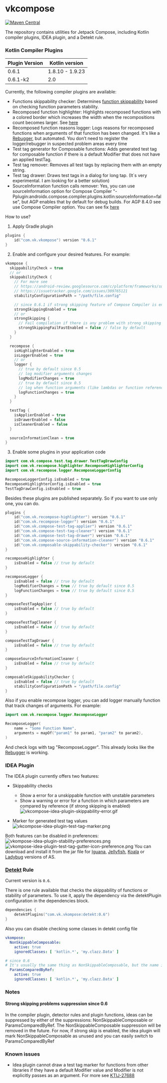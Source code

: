 # vkcompose

[![Maven Central](https://img.shields.io/maven-central/v/com.vk.vkompose/com.vk.vkompose.gradle.plugin)](https://central.sonatype.com/search?q=vkompose)

The repository contains utilities for Jetpack Compose, including Kotlin compiler plugins, IDEA plugin, and a Detekt rule.

### Kotlin Compiler Plugins

| Plugin Version | Kotlin version  |
|----------------|-----------------|
| 0.6.1          | 1.8.10 - 1.9.23 | 
| 0.6.1-k2       | 2.0             |

Currently, the following compiler plugins are available:
- Functions skippability checker: Determines [function skippability](https://github.com/androidx/androidx/blob/androidx-main/compose/compiler/design/compiler-metrics.md#functions-that-are-restartable-but-not-skippable) based on checking function parameters stability.
- Recomposed function highlighter: Highlights recomposed functions with a colored border which increases the width when the recompositions count becomes larger. See [here](https://android-developers.googleblog.com/2022/03/play-time-with-jetpack-compose.html)
- Recomposed function reasons logger: Logs reasons for recomposed functions when arguments of that function has been changed. It's like a [Rebugger](https://github.com/theapache64/rebugger), but automated. You don’t need to register the logger/rebugger in suspected problem areas every time
- Test tag generator for Composable functions: Adds generated test tag for composable function if there is a default Modifier that does not have an applied testTag.
- Test tag remover: Removes all test tags by replacing them with an empty string.
- Test tag drawer: Draws test tags in a dialog for long tap. (It`s very experimental. I am looking for a better solution)
- SourceInformation function calls remover: Yes, you can use sourceInformation option for Compose Compiler "-Pplugin:androidx.compose.compiler.plugins.kotlin:sourceInformation=false", but AGP enables that by default for debug builds. For AGP 8.4.0 see use Compose Compiler option. You can see fix [here](https://issuetracker.google.com/issues/318384658)

How to use?
1. Apply Gradle plugin
```kotlin
plugins {
    id("com.vk.vkompose") version "0.6.1"
}
```

2. Enable and configure your desired features. For example:
```kotlin
vkompose {
  skippabilityCheck = true
  // or
  skippabilityCheck {
    // For more see
    // https://android-review.googlesource.com/c/platform/frameworks/support/+/2668595
    // https://issuetracker.google.com/issues/309765121 
    stabilityConfigurationPath = "/path/file.config"

    // since 0.6.1 if strong skipping feature of Compose Compiler is enabled
    strongSkippingEnabled = true
    // or
    strongSkipping {
      // Fail compilation if there is any problem with strong skipping mode
      strongSkippingFailFastEnabled = false // false by default
    }
  }

  recompose {
    isHighlighterEnabled = true
    isLoggerEnabled = true
    // or
    logger {
      // true by default since 0.5
      // log modifier arguments changes
      logModifierChanges = true
      // true by default since 0.5
      // log when function arguments (like lambdas or function references) of composable function are changed
      logFunctionChanges = true
    }
  }

  testTag {
    isApplierEnabled = true
    isDrawerEnabled = false
    isCleanerEnabled = false
  }

  sourceInformationClean = true
}
```
3. Enable some plugins in your application code
```kotlin
import com.vk.compose.test.tag.drawer.TestTagDrawConfig
import com.vk.recompose.highlighter.RecomposeHighlighterConfig
import com.vk.recompose.logger.RecomposeLoggerConfig

RecomposeLoggerConfig.isEnabled = true
RecomposeHighlighterConfig.isEnabled = true
TestTagDrawConfig.isEnabled = true
```

Besides these plugins are published separately. So if you want to use only one, you can do.
```kotlin
plugins {
    id("com.vk.recompose-highlighter") version "0.6.1"
    id("com.vk.recompose-logger") version "0.6.1"
    id("com.vk.compose-test-tag-applier") version "0.6.1"
    id("com.vk.compose-test-tag-cleaner") version "0.6.1"
    id("com.vk.compose-test-tag-drawer") version "0.6.1"
    id("com.vk.compose-source-information-cleaner") version "0.6.1"
    id("com.vk.composable-skippability-checker") version "0.6.1"
}

recomposeHighlighter {
    isEnabled = false // true by default
}

recomposeLogger {
    isEnabled = false // true by default
    logModifierChanges = true // true by default since 0.5
    logFunctionChanges = true // true by default since 0.5
}

composeTestTagApplier {
    isEnabled = false // true by default
}

composeTestTagCleaner {
    isEnabled = false // true by default
}

composeTestTagDrawer {
    isEnabled = false // true by default
}

composeSourceInformationCleaner {
    isEnabled = false // true by default
}

composableSkippabilityChecker {
    isEnabled = false // true by default
    stabilityConfigurationPath = "/path/file.config"
}
```

Also if you enable recompose logger, you can add logger manually function that track changes of arguments. For example:
```kotlin
import com.vk.recompose.logger.RecomposeLogger

RecomposeLogger(
    name = "Some Function Name",
    arguments = mapOf("param1" to param1, "param2" to param2),
)
```
And check logs with tag "RecomposeLogger". This already looks like the [Rebugger](https://github.com/theapache64/rebugger) is working.

### IDEA Plugin
The IDEA plugin currently offers two features:
- Skippability checks
  - Show a error for a unskippable function with unstable parameters
  - Show a warning or error for a function in which parameters are compared by reference (if strong skipping is enabled)
    ![vkcompose-idea-plugin-skippability-error.gif](art/vkcompose-idea-plugin-skippability-error.gif)

- Marker for generated test tag values
  ![vkcompose-idea-plugin-test-tag-marker.png](art/vkcompose-idea-plugin-test-tag-marker.png)

Both features can be disabled in preferences:
![vkompose-idea-plugin-stability-preferences.png](art/vkompose-idea-plugin-stability-preferences.png)
![vkompose-idea-plugin-test-tag-gutter-icon-preference.png](art/vkompose-idea-plugin-test-tag-gutter-icon-preference.png)
You can download and install it from the jar file for [Iguana](idea-plugin/vkompose/vkompose-0.2.6-Iguana.jar), [Jellyfish](idea-plugin/vkompose/vkompose-0.2.6-Jellyfish.jar), [Koala](idea-plugin/vkompose/vkompose-0.2.6-Koala.jar) or [Ladybug](idea-plugin/vkompose/vkompose-0.2.6-Ladybug.jar) versions of AS.

### [Detekt](https://github.com/detekt/detekt) Rule

Current version is `0.6`.

There is one rule available that checks the skippability of functions or stability of parameters. To use it, apply the dependency via the detektPlugin configuration in the dependencies block.
```kotlin
dependencies {
    detektPlugins("com.vk.vkompose:detekt:0.6")
}
```

Also you can disable checking some classes in detekt config file
```yaml
vkompose:
  NonSkippableComposable:
    active: true
    ignoredClasses: [ 'kotlin.*', 'my.clazz.Data' ]

# since 0.6
# It's usually the same thing as NonSkippableComposable, but the name is more correct for strong skip mode
  ParamsComparedByRef:
    active: true
    ignoredClasses: [ 'kotlin.*', 'my.clazz.Data' ]
```

### Notes
#### Strong skipping problems suppression since 0.6
In the compiler plugin, detector rules and plugin functions, ideas can be suppressed by either of the suppressions: NonSkippableComposable or ParamsComparedByRef.
The NonSkippableComposable suppression will be removed in the future. For now, if strong skip is enabled, the idea plugin will mark NonSkippableComposable as unused and you can easily switch to ParamsComparedByRef

### Known issues
- Idea plugin cannot draw a test tag marker for functions from other libraries if they have a default Modifier value and Modifier is not explicitly passes as an argument. For more see [KTIJ-27688](https://youtrack.jetbrains.com/issue/KTIJ-27688/Quick-documentation-shows-COMPILEDCODE-instead-of-the-real-default-value-for-compiled-code-with-sources)